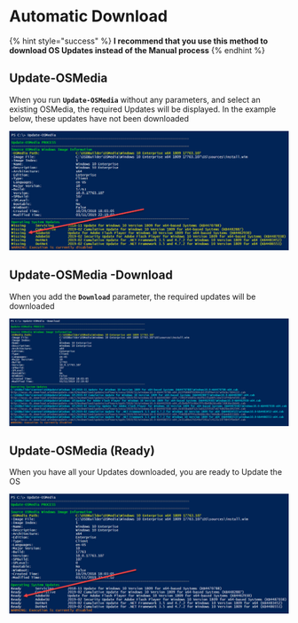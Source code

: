 # Automatic Download

{% hint style="success" %}
**I recommend that you use this method to download OS Updates instead of the Manual process**
{% endhint %}

## Update-OSMedia

When you run **`Update-OSMedia`** without any parameters, and select an existing OSMedia, the required Updates will be displayed.  In the example below, these updates have not been downloaded

![](../../../../.gitbook/assets/image%20%2882%29.png)

## Update-OSMedia -Download

When you add the **`Download`** parameter, the required updates will be downloaded 

![](../../../../.gitbook/assets/image%20%28206%29.png)

## Update-OSMedia \(Ready\)

When you have all your Updates downloaded, you are ready to Update the OS

![](../../../../.gitbook/assets/image%20%28172%29.png)



